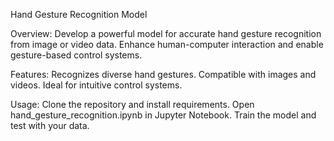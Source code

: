 Hand Gesture Recognition Model

Overview:
Develop a powerful model for accurate hand gesture recognition from image or video data. Enhance human-computer interaction and enable gesture-based control systems.

Features:
Recognizes diverse hand gestures.
Compatible with images and videos.
Ideal for intuitive control systems.

Usage:
Clone the repository and install requirements.
Open hand_gesture_recognition.ipynb in Jupyter Notebook.
Train the model and test with your data.
